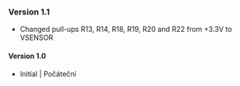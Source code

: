 ### Version 1.1
- Changed pull-ups R13, R14, R18, R19, R20 and R22 from +3.3V to VSENSOR
#### Version 1.0
- Initial | Počáteční